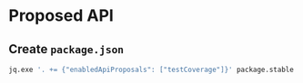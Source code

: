 # Proposed API

## Create `package.json`

```bash
jq.exe '. += {"enabledApiProposals": ["testCoverage"]}' package.stable.json > package.proposedapi.json
```
